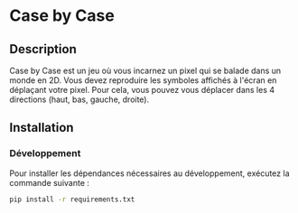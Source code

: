 # Case by Case

## Description

Case by Case est un jeu où vous incarnez un pixel qui se balade dans un monde en 2D. Vous devez reproduire les symboles affichés à l'écran en déplaçant votre pixel. Pour cela, vous pouvez vous déplacer dans les 4 directions (haut, bas, gauche, droite).

## Installation

### Développement

Pour installer les dépendances nécessaires au développement, exécutez la commande suivante :
```bash
pip install -r requirements.txt
```